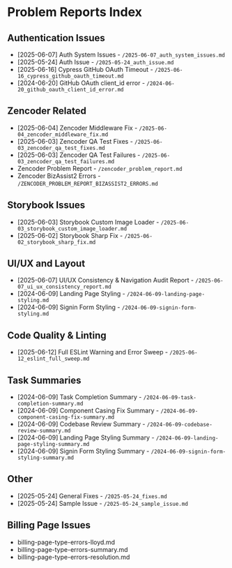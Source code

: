 # Problem Reports Index

## Authentication Issues

- [2025-06-07] Auth System Issues - `/2025-06-07_auth_system_issues.md`
- [2025-05-24] Auth Issue - `/2025-05-24_auth_issue.md`
- [2025-06-16] Cypress GitHub OAuth Timeout - `/2025-06-16_cypress_github_oauth_timeout.md`
- [2024-06-20] GitHub OAuth client_id error - `/2024-06-20_github_oauth_client_id_error.md`

## Zencoder Related

- [2025-06-04] Zencoder Middleware Fix - `/2025-06-04_zencoder_middleware_fix.md`
- [2025-06-03] Zencoder QA Test Fixes - `/2025-06-03_zencoder_qa_test_fixes.md`
- [2025-06-03] Zencoder QA Test Failures - `/2025-06-03_zencoder_qa_test_failures.md`
- Zencoder Problem Report - `/zencoder_problem_report.md`
- Zencoder BizAssist2 Errors - `/ZENCODER_PROBLEM_REPORT_BIZASSIST2_ERRORS.md`

## Storybook Issues

- [2025-06-03] Storybook Custom Image Loader - `/2025-06-03_storybook_custom_image_loader.md`
- [2025-06-02] Storybook Sharp Fix - `/2025-06-02_storybook_sharp_fix.md`

## UI/UX and Layout

- [2025-06-07] UI/UX Consistency & Navigation Audit Report - `/2025-06-07_ui_ux_consistency_report.md`
- [2024-06-09] Landing Page Styling - `/2024-06-09-landing-page-styling.md`
- [2024-06-09] Signin Form Styling - `/2024-06-09-signin-form-styling.md`

## Code Quality & Linting

- [2025-06-12] Full ESLint Warning and Error Sweep - `/2025-06-12_eslint_full_sweep.md`

## Task Summaries

- [2024-06-09] Task Completion Summary - `/2024-06-09-task-completion-summary.md`
- [2024-06-09] Component Casing Fix Summary - `/2024-06-09-component-casing-fix-summary.md`
- [2024-06-09] Codebase Review Summary - `/2024-06-09-codebase-review-summary.md`
- [2024-06-09] Landing Page Styling Summary - `/2024-06-09-landing-page-styling-summary.md`
- [2024-06-09] Signin Form Styling Summary - `/2024-06-09-signin-form-styling-summary.md`

## Other

- [2025-05-24] General Fixes - `/2025-05-24_fixes.md`
- [2025-05-24] Sample Issue - `/2025-05-24_sample_issue.md`

## Billing Page Issues

- billing-page-type-errors-lloyd.md
- billing-page-type-errors-summary.md
- billing-page-type-errors-resolution.md
